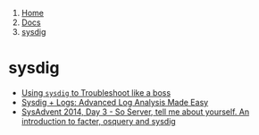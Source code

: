 <!-- -
Title: sysdig
Description: Notes and links for sysdig
First Published: 2014-04-19
Last Updated: 2014-12-03
- -->

<ol class="breadcrumb" itemprop="breadcrumb">
	<li><a href="/">Home</a></li>
	<li><a href="/docs/">Docs</a></li>
	<li><a href="/docs/sysdig.html">sysdig</a></li>
</ol>

sysdig
======

*   [Using `sysdig` to Troubleshoot like a boss](http://bencane.com/2014/04/18/using-sysdig-to-troubleshoot-like-a-boss/)
*   [Sysdig + Logs: Advanced Log Analysis Made Easy](http://draios.com/sysdig-plus-logs/)
*   [SysAdvent 2014, Day 3 - So Server, tell me about yourself. An introduction to facter, osquery and sysdig](http://sysadvent.blogspot.com/2014/12/day-3-so-server-tell-me-about-yourself.html)
